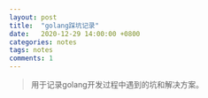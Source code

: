 ```yaml
---
layout: post
title:  "golang踩坑记录"
date:   2020-12-29 14:00:00 +0800
categories: notes
tags: notes
comments: 1
---
```

 > 用于记录golang开发过程中遇到的坑和解决方案。
